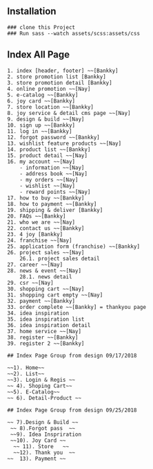 ## Installation

    ### clone this Project
    ### Run sass --watch assets/scss:assets/css

## Index All Page 

    1. index [header, footer] ~~[Bankky]
    2. store promotion list [Bankky]
    3. store promotion detail [Bankky]
    4. online promotion ~~[Nay]
    5. e-catalog ~~[Bankky]
    6. joy card ~~[Bankky] 
    7. store location ~~[Bankky]
    8. joy service & detail cms page ~~[Nay]
    9. design & build ~~[Nay]
    10. sign up ~~[Bankky]
    11. log in ~~[Bankky]
    12. forgot password ~~[Bankky]
    13. wishlist feature products ~~[Nay]
    14. product list ~~[Bankky]
    15. product detail ~~[Nay]
    16. my account ~~[Nay]
        - information ~~[Nay]
        - address book ~~[Nay]
        - my orders ~~[Nay]
        - wishlist ~~[Nay]
        - reward points ~~[Nay]
    17. how to buy ~~[Bankky]
    18. how to payment ~~[Bankky]
    19. shipping & deliver [Bankky]
    20. FAQs ~~[Bankky]
    21. who we are ~~[Nay]
    22. contact us ~~[Bankky]
    23. 4 joy [Bankky]
    24. franchise ~~[Nay]
    25. application form (franchise) ~~[Bankky]
    26. project sales ~~[Nay]
        26.1. project sales detail
    27. career ~~[Nay]
    28. news & event ~~[Nay]
        28.1. news detail 
    29. csr ~~[Nay]
    30. shopping cart ~~[Nay]
    31. shopping cart empty ~~[Nay]
    32. payment ~~[Bankky]
    33. order complete ~~[Bankky] = thankyou page
    34. idea inspiration 
    35. idea inspiration list
    36. idea inspiration detail
    37. home service ~~[Nay]
    38. register ~~[Bankky]
    39. register 2 ~~[Bankky]
    
    ## Index Page Group from design 09/17/2018

    ~~1). Home~~
    ~~2). List~~
    ~~3). Login & Regis ~~
    ~~ 4). Shoping Cart~~ 
    ~~5). E-Catalog~~
    ~~ 6). Detail-Product ~~
    
    ## Index Page Group from design 09/25/2018
    
    ~~ 7).Design & Build ~~
     ~~ 8).Forgot pass  ~~
     ~~9). Idea Inspriration
     ~~10). Joy Card ~~
      ~~ 11). Store   ~~
      ~~12). Thank you  ~~
    ~~  13). Payment ~~
